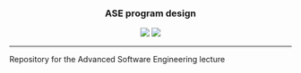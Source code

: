 <p align="center">
    <h3 align="center">ASE program design</h3>
    <p align="center">
        <a target="_blank" href="./.github/workflows/ci.yml"><img src="https://github.com/Niklas-23/ase-programmentwurf/workflows/ci/badge.svg"></a>
        <a target="_blank" href="https://sonarcloud.io/summary/new_code?id=Niklas-23_ase-programmentwurf"><img src="https://sonarcloud.io/api/project_badges/measure?project=Niklas-23_ase-programmentwurf&metric=alert_status"></a>
    </p>
</p>

---

Repository for the Advanced Software Engineering lecture 

